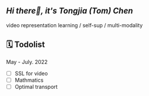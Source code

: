 ## *Hi there👋, it's Tongjia (Tom) Chen*


video representation learning / self-sup / multi-modality

## 🗓️ Todolist

May - July. 2022

- [ ] SSL for video
- [ ] Mathmatics
- [ ] Optimal transport
